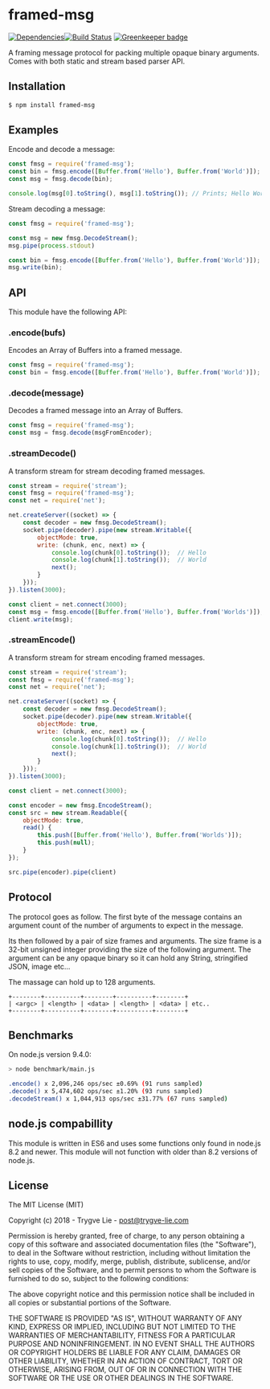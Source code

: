 # framed-msg

[![Dependencies](https://img.shields.io/david/trygve-lie/framed-msg.svg?style=flat-square)](https://david-dm.org/trygve-lie/framed-msg)[![Build Status](http://img.shields.io/travis/trygve-lie/framed-msg/master.svg?style=flat-square)](https://travis-ci.org/trygve-lie/framed-msg) [![Greenkeeper badge](https://badges.greenkeeper.io/trygve-lie/framed-msg.svg)](https://greenkeeper.io/)

A framing message protocol for packing multiple opaque binary arguments. Comes
with both static and stream based parser API.

## Installation

```bash
$ npm install framed-msg
```

## Examples

Encode and decode a message:

```js
const fmsg = require('framed-msg');
const bin = fmsg.encode([Buffer.from('Hello'), Buffer.from('World')]);
const msg = fmsg.decode(bin);

console.log(msg[0].toString(), msg[1].toString()); // Prints; Hello World
```

Stream decoding a message:

```js
const fmsg = require('framed-msg');

const msg = new fmsg.DecodeStream();
msg.pipe(process.stdout)

const bin = fmsg.encode([Buffer.from('Hello'), Buffer.from('World')]);
msg.write(bin);
```

## API

This module have the following API:

### .encode(bufs)

Encodes an Array of Buffers into a framed message.

```js
const fmsg = require('framed-msg');
const bin = fmsg.encode([Buffer.from('Hello'), Buffer.from('World')]);
```

### .decode(message)

Decodes a framed message into an Array of Buffers.

```js
const fmsg = require('framed-msg');
const msg = fmsg.decode(msgFromEncoder);
```

### .streamDecode()

A transform stream for stream decoding framed messages.

```js
const stream = require('stream');
const fmsg = require('framed-msg');
const net = require('net');

net.createServer((socket) => {
    const decoder = new fmsg.DecodeStream();
    socket.pipe(decoder).pipe(new stream.Writable({
        objectMode: true,
        write: (chunk, enc, next) => {
            console.log(chunk[0].toString());  // Hello
            console.log(chunk[1].toString());  // World
            next();
        }
    }));
}).listen(3000);

const client = net.connect(3000);
const msg = fmsg.encode([Buffer.from('Hello'), Buffer.from('Worlds')]);
client.write(msg);
```

### .streamEncode()

A transform stream for stream encoding framed messages.

```js
const stream = require('stream');
const fmsg = require('framed-msg');
const net = require('net');

net.createServer((socket) => {
    const decoder = new fmsg.DecodeStream();
    socket.pipe(decoder).pipe(new stream.Writable({
        objectMode: true,
        write: (chunk, enc, next) => {
            console.log(chunk[0].toString());  // Hello
            console.log(chunk[1].toString());  // World
            next();
        }
    }));
}).listen(3000);

const client = net.connect(3000);

const encoder = new fmsg.EncodeStream();
const src = new stream.Readable({
    objectMode: true,
    read() {
        this.push([Buffer.from('Hello'), Buffer.from('Worlds')]);
        this.push(null);
    }
});

src.pipe(encoder).pipe(client)
```


## Protocol

The protocol goes as follow. The first byte of the message contains an
argument count of the number of arguments to expect in the message.

Its then followed by a pair of size frames and arguments. The size
frame is a 32-bit unsigned integer providing the size of the following
argument. The argument can be any opaque binary so it can hold any
String, stringified JSON, image etc...

The massage can hold up to 128 arguments.

```
+--------+----------+--------+----------+--------+
| <argc> | <length> | <data> | <length> | <data> | etc..
+--------+----------+--------+----------+--------+
```


## Benchmarks

On node.js version 9.4.0:

```sh
> node benchmark/main.js

.encode() x 2,096,246 ops/sec ±0.69% (91 runs sampled)
.decode() x 5,474,602 ops/sec ±1.20% (93 runs sampled)
.decodeStream() x 1,044,913 ops/sec ±31.77% (67 runs sampled)
```


## node.js compabillity

This module is written in ES6 and uses some functions only found in node.js 8.2
and newer. This module will not function with older than 8.2 versions of node.js.


## License

The MIT License (MIT)

Copyright (c) 2018 - Trygve Lie - post@trygve-lie.com

Permission is hereby granted, free of charge, to any person obtaining a copy
of this software and associated documentation files (the "Software"), to deal
in the Software without restriction, including without limitation the rights
to use, copy, modify, merge, publish, distribute, sublicense, and/or sell
copies of the Software, and to permit persons to whom the Software is
furnished to do so, subject to the following conditions:

The above copyright notice and this permission notice shall be included in
all copies or substantial portions of the Software.

THE SOFTWARE IS PROVIDED "AS IS", WITHOUT WARRANTY OF ANY KIND, EXPRESS OR
IMPLIED, INCLUDING BUT NOT LIMITED TO THE WARRANTIES OF MERCHANTABILITY,
FITNESS FOR A PARTICULAR PURPOSE AND NONINFRINGEMENT. IN NO EVENT SHALL THE
AUTHORS OR COPYRIGHT HOLDERS BE LIABLE FOR ANY CLAIM, DAMAGES OR OTHER
LIABILITY, WHETHER IN AN ACTION OF CONTRACT, TORT OR OTHERWISE, ARISING FROM,
OUT OF OR IN CONNECTION WITH THE SOFTWARE OR THE USE OR OTHER DEALINGS IN
THE SOFTWARE.

